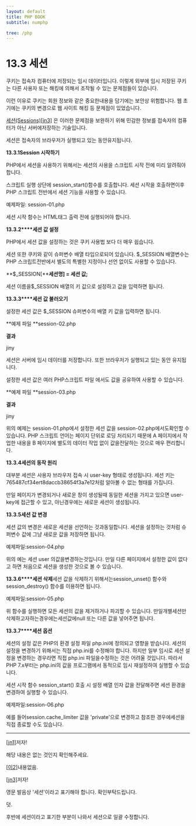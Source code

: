 ```yaml
---
layout: default
title: PHP BOOK
subtitle: numphp

tree: /php
---
```


# 13.3 세션

쿠키는 접속자 컴퓨터에 저장되는 임시 데이터입니다. 이렇게 외부에 임시 저장된 쿠키는 다른 사용자 또는 해킹에 의해서 조작될 수 있는 문제점들이 있습니다.

 

이런 이유로 쿠키는 회원 정보와 같은 중요한내용을 담기에는 보안상 위험합니다. 웹 초기에는 쿠키의 변경으로 웹 사이트 해킹 등 문제점이 있었습니다.

 

[세션(Sessions)]()[[jn3\]](#_msocom_3) 은 이러한 문제점을 보완하기 위해 민감한 정보를 접속자의 컴퓨터가 아닌 서버에저장하는 기술입니다.

 

 

 

세션은 접속자의 브라우저가 실행되고 있는 동안유지됩니다.

 

 

**13.3.1Session ****시작하기******

 

PHP에서 세션을 사용하기 위해서는 세션의 사용을 스크립트 시작 전에 미리 알려줘야합니다.

 

스크립트 실행 상단에 session_start()함수를 호출합니다. 세션 시작을 호출하면이후 PHP 스크립트 전반에서 세션 기능을 사용할 수 있습니다.

 

예제파일: session-01.php

 

세션 시작 함수는 HTML태그 출력 전에 실행되어야 합니다.

 

**13.3.2****세션 값 설정**

PHP에서 세션 값을 설정하는 것은 쿠키 사용법 보다 더 매우 쉽습니다.

 

세션 또한 쿠키와 같이 슈퍼변수 배열 타입으로되어 있습니다. $_SESSION 배열변수는 PHP 스크립트전반에서 별도의 특별한 지정이나 선언 없이도 사용할 수 있습니다.

 

**$_SESSION[****세션명] = 세션 값;**

 

세션 이름을$_SESSION 배열의 키 값으로 설정하고 값을 입력하면 됩니다.

 



**13.3.3****세션 값 불러오기**

설정한 세션 값은 $_SESSION 슈퍼변수의 배열 키 값을 입력하면 됩니다.

 

**예제 파일 **session-02.php

 

**결과**

jiny

 

세션은 서버에 임시 데이터를 저장합니다. 또한 브라우저가 실행되고 있는 동안 유지됩니다.

 

설정한 세션 값은 여러 PHP스크립트 파일 에서도 값을 공유하여 사용할 수 있습니다.

 

**예제 파일 **session-03.php

 

**결과**

jiny

 

위의 예제는 session-01.php에서 설정한 세션 값을 session-02.php에서도확인할 수 있습니다. PHP 스크립트 언어는 페이지 단위로 로딩 처리되기 때문에 A 페이지에서 작업한 내용을 B 페이지에 별도의 데이터 작업 없이 값을전달하는 것으로 매우 편리합니다.

 

 

**13.3.4****세션의 동작 원리******

 

대부분 세션은 사용자 브라우저 접속 시 user-key 형태로 생성됩니다. 세션 키는 765487cf34ert8daccb38654f3a7e12처럼 알아볼 수 없는 형태를 가집니다. 

 

만일 페이지가 변경되거나 새로운 창이 생성될때 동일한 세션을 가지고 있으면 user-key에 접근할 수 있고, 아닌경우에는 새로운 세션이 생성됩니다.

 

 

**13.3.5****세션 값 변경******

세션 값의 변경은 새로운 세션을 선언하는 것과동일합니다. 세션을 설정하는 것처럼 슈퍼변수 값에 그냥 새로운 값을 저장하면 됩니다.

예제파일:session-04.php

 

위의 예는 세션 user 의값을변경하는것입니다. 만일 다른 페이지에서 설정한 값이 없다고 하면 처음으로 세션을 생성한 것으로 볼 수 있습니다.

 

**13.3.6****세션 삭제**세션 값을 삭제하기 위해서는session_unset() 함수와 session_destroy() 함수를 이용하면 됩니다.

예제파일:session-05.php

 

 

위 함수를 실행하면 모든 세션의 값을 제거하거나 파괴할 수 있습니다. 만일개별세션만삭제하고자하는경우에는세션값에null 또는 다른 값을 넣어주면 됩니다.

 

 

**13.3.7****세션 옵션**

세션의 설정 값은 PHP의 환경 설정 파일 php.ini에 정의되고 영향을 받습니다. 세션의 설정을 변경하기 위해서는 직접 php.ini를 수정해야 합니다. 하지만 일부 임시로 세션 설정을 변경하는 경우라면 직접 php.ini 파일을수정하는 것은 어려울 것입니다. 따라서 PHP 7.x부터는 php.ini의 값을 프로그램에서 동적으로 임시 재설정하여 실행할 수 있습니다.

 

세션 시작 함수 session_start() 호출 시 설정 배열 인자 값을 전달해주면 세션 환경을 변경하여 실행할 수 있습니다.

 

예제파일:session-06.php

 

 

예를 들어session.cache_limiter 값을 'private'으로 변경하고 참조한 경우에세션을 직접 종료할 수도 있습니다.

------

 [[jn1\]](#_msoanchor_1)저자!

해당 내용은 없는 것인지 확인해주세요.

 [[이2\]](#_msoanchor_2)내용없음.

 [[jn3\]](#_msoanchor_3)저자!

영문 발음상 '세션'이라고 표기해야 합니다. 확인부탁드립니다.

덧.

후반에 세션이라고 표기한 부분이 나와서 세션으로 일괄 수정합니다.